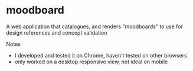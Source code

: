 # moodboard
A web application that catalogues, and renders "moodboards" to use for design references and concept validation

Notes
* I developed and tested it on Chrome, haven't tested on other browsers
* only worked on a desktop responsive view, not ideal on mobile
